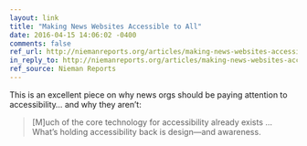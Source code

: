 ```yaml
---
layout: link
title: "Making News Websites Accessible to All"
date: 2016-04-15 14:06:02 -0400
comments: false
ref_url: http://niemanreports.org/articles/making-news-websites-accessible-to-all/
in_reply_to: http://niemanreports.org/articles/making-news-websites-accessible-to-all/
ref_source: Nieman Reports
---
```


This is an excellent piece on why news orgs should be paying attention to accessibility… and why they aren’t:

> [M]uch of the core technology for accessibility already exists … What’s holding accessibility back is design—and awareness. 